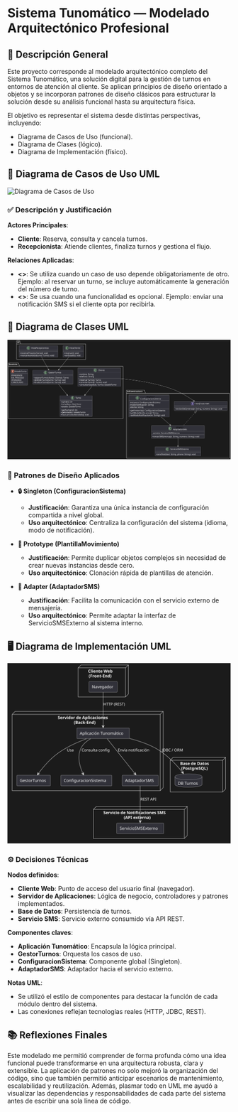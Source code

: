 # Sistema Tunomático — Modelado Arquitectónico Profesional

## 📌 Descripción General

Este proyecto corresponde al modelado arquitectónico completo del Sistema Tunomático, una solución digital para la gestión de turnos en entornos de atención al cliente. Se aplican principios de diseño orientado a objetos y se incorporan patrones de diseño clásicos para estructurar la solución desde su análisis funcional hasta su arquitectura física.

El objetivo es representar el sistema desde distintas perspectivas, incluyendo:
- Diagrama de Casos de Uso (funcional).
- Diagrama de Clases (lógico).
- Diagrama de Implementación (físico).

## 🧩 Diagrama de Casos de Uso UML

![Diagrama de Casos de Uso](/diagramas/diagrama%caso%20de%20uso.svg)

### ✅ Descripción y Justificación

**Actores Principales**:
- **Cliente**: Reserva, consulta y cancela turnos.
- **Recepcionista**: Atiende clientes, finaliza turnos y gestiona el flujo.

**Relaciones Aplicadas**:
- **<<include>>**: Se utiliza cuando un caso de uso depende obligatoriamente de otro. Ejemplo: al reservar un turno, se incluye automáticamente la generación del número de turno.
- **<<extend>>**: Se usa cuando una funcionalidad es opcional. Ejemplo: enviar una notificación SMS si el cliente opta por recibirla.

## 🧱 Diagrama de Clases UML

![Diagrama de Clases](/diagramas/diagrama%20de%20clases.svg)

### 🎯 Patrones de Diseño Aplicados

- **🔒 Singleton (ConfiguracionSistema)**
  - **Justificación**: Garantiza una única instancia de configuración compartida a nivel global.
  - **Uso arquitectónico**: Centraliza la configuración del sistema (idioma, modo de notificación).

- **📐 Prototype (PlantillaMovimiento)**
  - **Justificación**: Permite duplicar objetos complejos sin necesidad de crear nuevas instancias desde cero.
  - **Uso arquitectónico**: Clonación rápida de plantillas de atención.

- **🔌 Adapter (AdaptadorSMS)**
  - **Justificación**: Facilita la comunicación con el servicio externo de mensajería.
  - **Uso arquitectónico**: Permite adaptar la interfaz de ServicioSMSExterno al sistema interno.

## 🖥️ Diagrama de Implementación UML

![Diagrama de Implementación](/diagramas/diagram%20de%20implementacion.svg)

### ⚙️ Decisiones Técnicas

**Nodos definidos**:
- **Cliente Web**: Punto de acceso del usuario final (navegador).
- **Servidor de Aplicaciones**: Lógica de negocio, controladores y patrones implementados.
- **Base de Datos**: Persistencia de turnos.
- **Servicio SMS**: Servicio externo consumido vía API REST.

**Componentes claves**:
- **Aplicación Tunomático**: Encapsula la lógica principal.
- **GestorTurnos**: Orquesta los casos de uso.
- **ConfiguracionSistema**: Componente global (Singleton).
- **AdaptadorSMS**: Adaptador hacia el servicio externo.

**Notas UML**:
- Se utilizó el estilo de componentes para destacar la función de cada módulo dentro del sistema.
- Las conexiones reflejan tecnologías reales (HTTP, JDBC, REST).

## 📚 Reflexiones Finales

Este modelado me permitió comprender de forma profunda cómo una idea funcional puede transformarse en una arquitectura robusta, clara y extensible. La aplicación de patrones no solo mejoró la organización del código, sino que también permitió anticipar escenarios de mantenimiento, escalabilidad y reutilización. Además, plasmar todo en UML me ayudó a visualizar las dependencias y responsabilidades de cada parte del sistema antes de escribir una sola línea de código.